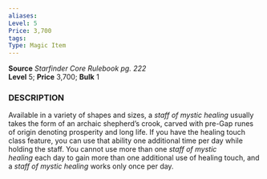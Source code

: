 ```yaml
---
aliases: 
Level: 5
Price: 3,700
tags: 
Type: Magic Item
---
```

**Source** _Starfinder Core Rulebook pg. 222_  
**Level** 5; **Price** 3,700; **Bulk** 1

### DESCRIPTION

Available in a variety of shapes and sizes, a _staff of mystic healing_ usually takes the form of an archaic shepherd’s crook, carved with pre-Gap runes of origin denoting prosperity and long life. If you have the healing touch class feature, you can use that ability one additional time per day while holding the staff. You cannot use more than one _staff of mystic healing_ each day to gain more than one additional use of healing touch, and a _staff of mystic healing_ works only once per day.